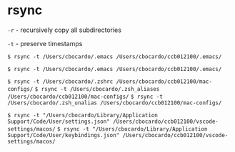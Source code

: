 # rsync

`-r` - recursively copy all subdirectories

`-t` - preserve timestamps

`$ rsync -t /Users/cbocardo/.emacs /Users/cbocardo/ccb012100/.emacs/`

`$ rsync -t /Users/cbocardo/.emacs /Users/cbocardo/ccb012100/.emacs/`

`$ rsync -t /Users/cbocardo/.zshrc /Users/cbocardo/ccb012100/mac-configs/`
`$ rsync -t /Users/cbocardo/.zsh_aliases /Users/cbocardo/ccb012100/mac-configs/`
`$ rsync -t /Users/cbocardo/.zsh_unalias /Users/cbocardo/ccb012100/mac-configs/`

`$ rsync -t "/Users/cbocardo/Library/Application Support/Code/User/settings.json" /Users/cbocardo/ccb012100/vscode-settings/macos/`
`$ rsync -t "/Users/cbocardo/Library/Application Support/Code/User/keybindings.json" /Users/cbocardo/ccb012100/vscode-settings/macos/`
